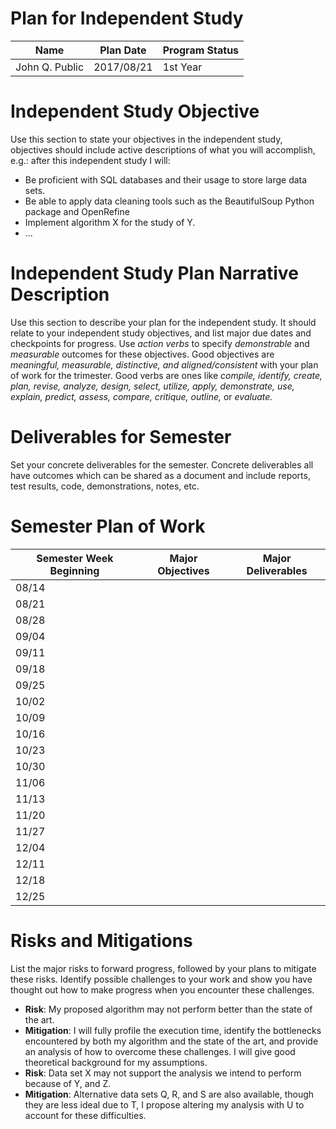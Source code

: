 # Plan for Independent Study

| Name | Plan Date | Program Status |
| --- | --- | --- |
| John Q. Public | 2017/08/21 | 1st Year |

# Independent Study Objective

Use this section to state your objectives in the independent study, objectives should include active
descriptions of what you will accomplish, e.g.: after this independent study I will:

* Be proficient with SQL databases and their usage to store large data sets.
* Be able to apply data cleaning tools such as the BeautifulSoup Python package and OpenRefine
* Implement algorithm X for the study of Y.
* ...

# Independent Study Plan Narrative Description

Use this section to describe your plan for the independent study.  It should relate to your independent
study objectives, and list major due dates and checkpoints for progress.
Use *action verbs*
to specify *demonstrable* and *measurable* outcomes for these objectives.  Good objectives are *meaningful,
measurable, distinctive, and aligned/consistent* with your plan of work for the trimester.  Good verbs
are ones like *compile, identify, create, plan, revise, analyze, design, select, utilize, apply, demonstrate,
use, explain, predict, assess, compare, critique, outline,* or *evaluate.*

# Deliverables for Semester

Set your concrete deliverables for the semester.  Concrete deliverables all have outcomes which can be shared as a document and include reports, test results, code, demonstrations, notes, etc.

# Semester Plan of Work

| Semester Week Beginning | Major Objectives | Major Deliverables |
| --- | --- | --- |
| 08/14 | | |
| 08/21 | | |
| 08/28 | | |
| 09/04 | | |
| 09/11 | | |
| 09/18 | | |
| 09/25 | | |
| 10/02 | | |
| 10/09 | | |
| 10/16 | | |
| 10/23 | | |
| 10/30 | | |
| 11/06 | | |
| 11/13 | | |
| 11/20 | | |
| 11/27 | | |
| 12/04 | | |
| 12/11 | | |
| 12/18 | | |
| 12/25 | | |

# Risks and Mitigations

List the major risks to forward progress, followed by your plans to mitigate these risks.  Identify
possible challenges to your work and show you have thought out how to make progress when you encounter
these challenges.

* **Risk**: My proposed algorithm may not perform better than the state of the art.
* **Mitigation**: I will fully profile the execution time, identify the bottlenecks encountered by both
my algorithm and the state of the art, and provide an analysis of how to overcome these challenges.  I
will give good theoretical background for my assumptions.
* **Risk**: Data set X may not support the analysis we intend to perform because of Y, and Z.
* **Mitigation**: Alternative data sets Q, R, and S are also available, though they are less ideal due to
T, I propose altering my analysis with U to account for these difficulties.